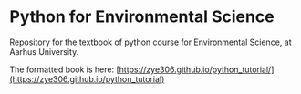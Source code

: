 # Python for Environmental Science

Repository for the textbook of python course for Environmental Science, at Aarhus University.

The formatted book is here: [https://zye306.github.io/python_tutorial/](https://zye306.github.io/python_tutorial)
